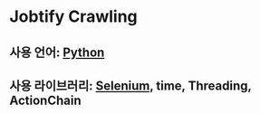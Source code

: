 # Jobtify Crawling

## 사용 언어: [**Python**](https://www.python.org/)

## 사용 라이브러리: [**Selenium,**](https://www.selenium.dev/) **time, Threading, ActionChain**
